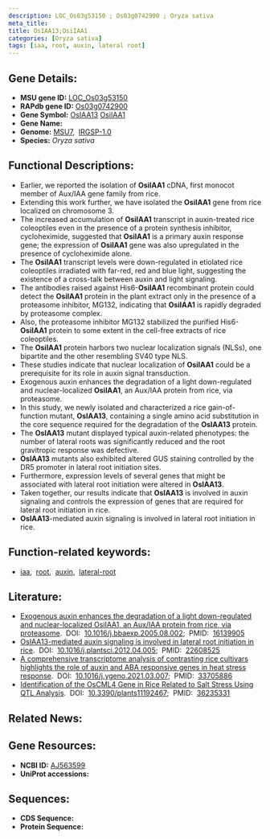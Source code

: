 ```yaml
---
description: LOC_Os03g53150 ; Os03g0742900 ; Oryza sativa
meta_title:
title: OsIAA13;OsiIAA1
categories: [Oryza sativa]
tags: [iaa, root, auxin, lateral root]
---
```


## Gene Details:
- **MSU gene ID:** [LOC_Os03g53150](http://rice.uga.edu/cgi-bin/ORF_infopage.cgi?orf=LOC_Os03g53150)  
- **RAPdb gene ID:** [Os03g0742900](https://rapdb.dna.affrc.go.jp/locus/?name=Os03g0742900)  
- **Gene Symbol:** <u>OsIAA13</u>&nbsp;<u>OsiIAA1</u>
- **Gene Name:**
- **Genome:**  [MSU7](http://rice.uga.edu/),&nbsp;&nbsp;[IRGSP-1.0](https://rapdb.dna.affrc.go.jp/download/irgsp1.html)
- **Species:** *Oryza sativa*

## Functional Descriptions:
   - Earlier, we reported the isolation of **OsiIAA1** cDNA, first monocot member of Aux/IAA gene family from rice.
   - Extending this work further, we have isolated the **OsiIAA1** gene from rice localized on chromosome 3.
   - The increased accumulation of **OsiIAA1** transcript in auxin-treated rice coleoptiles even in the presence of a protein synthesis inhibitor, cycloheximide, suggested that **OsiIAA1** is a primary auxin response gene; the expression of **OsiIAA1** gene was also upregulated in the presence of cycloheximide alone.
   - The **OsiIAA1** transcript levels were down-regulated in etiolated rice coleoptiles irradiated with far-red, red and blue light, suggesting the existence of a cross-talk between auxin and light signaling.
   - The antibodies raised against His6-**OsiIAA1** recombinant protein could detect the **OsiIAA1** protein in the plant extract only in the presence of a proteasome inhibitor, MG132, indicating that **OsiIAA1** is rapidly degraded by proteasome complex.
   - Also, the proteasome inhibitor MG132 stabilized the purified His6-**OsiIAA1** protein to some extent in the cell-free extracts of rice coleoptiles.
   - The **OsiIAA1** protein harbors two nuclear localization signals (NLSs), one bipartite and the other resembling SV40 type NLS.
   - These studies indicate that nuclear localization of **OsiIAA1** could be a prerequisite for its role in auxin signal transduction.
   - Exogenous auxin enhances the degradation of a light down-regulated and nuclear-localized **OsiIAA1**, an Aux/IAA protein from rice, via proteasome.
   - In this study, we newly isolated and characterized a rice gain-of-function mutant, **OsIAA13**, containing a single amino acid substitution in the core sequence required for the degradation of the **OsIAA13** protein.
   - The **OsIAA13** mutant displayed typical auxin-related phenotypes: the number of lateral roots was significantly reduced and the root gravitropic response was defective.
   - **OsIAA13** mutants also exhibited altered GUS staining controlled by the DR5 promoter in lateral root initiation sites.
   - Furthermore, expression levels of several genes that might be associated with lateral root initiation were altered in **OsIAA13**.
   - Taken together, our results indicate that **OsIAA13** is involved in auxin signaling and controls the expression of genes that are required for lateral root initiation in rice.
   - **OsIAA13**-mediated auxin signaling is involved in lateral root initiation in rice.

## Function-related keywords:
   - [iaa](/tags/iaa/),&nbsp;&nbsp;[root](/tags/root/),&nbsp;&nbsp;[auxin](/tags/auxin/),&nbsp;&nbsp;[lateral-root](/tags/lateral-root/)

## Literature:
   - [Exogenous auxin enhances the degradation of a light down-regulated and nuclear-localized OsiIAA1, an Aux/IAA protein from rice, via proteasome](https://www.doi.org/10.1016/j.bbaexp.2005.08.002).&nbsp;&nbsp;DOI:&nbsp;&nbsp;[10.1016/j.bbaexp.2005.08.002](https://www.doi.org/10.1016/j.bbaexp.2005.08.002);&nbsp;&nbsp;PMID:&nbsp;&nbsp;[16139905](https://pubmed.ncbi.nlm.nih.gov/16139905/)
   - [OsIAA13-mediated auxin signaling is involved in lateral root initiation in rice](https://www.doi.org/10.1016/j.plantsci.2012.04.005).&nbsp;&nbsp;DOI:&nbsp;&nbsp;[10.1016/j.plantsci.2012.04.005](https://www.doi.org/10.1016/j.plantsci.2012.04.005);&nbsp;&nbsp;PMID:&nbsp;&nbsp;[22608525](https://pubmed.ncbi.nlm.nih.gov/22608525/)
   - [A comprehensive transcriptome analysis of contrasting rice cultivars highlights the role of auxin and ABA responsive genes in heat stress response](https://www.doi.org/10.1016/j.ygeno.2021.03.007).&nbsp;&nbsp;DOI:&nbsp;&nbsp;[10.1016/j.ygeno.2021.03.007](https://www.doi.org/10.1016/j.ygeno.2021.03.007);&nbsp;&nbsp;PMID:&nbsp;&nbsp;[33705886](https://pubmed.ncbi.nlm.nih.gov/33705886/)
   - [Identification of the OsCML4 Gene in Rice Related to Salt Stress Using QTL Analysis](https://www.doi.org/10.3390/plants11192467).&nbsp;&nbsp;DOI:&nbsp;&nbsp;[10.3390/plants11192467](https://www.doi.org/10.3390/plants11192467);&nbsp;&nbsp;PMID:&nbsp;&nbsp;[36235331](https://pubmed.ncbi.nlm.nih.gov/36235331/)

## Related News:

## Gene Resources:
- **NCBI ID:**  [AJ563599](http://www.ncbi.nlm.nih.gov/nuccore/AJ563599)
- **UniProt accessions:** [](https://www.uniprot.org/uniprotkb//entry)

## Sequences:
- **CDS Sequence:**
- **Protein Sequence:**
